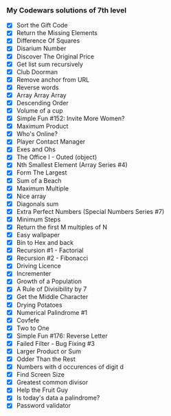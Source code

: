 ### My Codewars solutions of 7th level

* [x] Sort the Gift Code
* [x] Return the Missing Elements
* [x] Difference Of Squares
* [x] Disarium Number
* [x] Discover The Original Price
* [x] Get list sum recursively
* [x] Club Doorman
* [x] Remove anchor from URL
* [x] Reverse words
* [x] Array Array Array
* [x] Descending Order
* [x] Volume of a cup
* [x] Simple Fun #152: Invite More Women?
* [x] Maximum Product
* [x] Who's Online?
* [x] Player Contact Manager
* [x] Exes and Ohs
* [x] The Office I - Outed (object)
* [x] Nth Smallest Element (Array Series #4)
* [x] Form The Largest
* [x] Sum of a Beach
* [x] Maximum Multiple
* [x] Nice array
* [x] Diagonals sum
* [x] Extra Perfect Numbers (Special Numbers Series #7)
* [x] Minimum Steps 
* [x] Return the first M multiples of N
* [x] Easy wallpaper
* [x] Bin to Hex and back
* [x] Recursion #1 - Factorial
* [x] Recursion #2 - Fibonacci
* [x] Driving Licence
* [x] Incrementer
* [x] Growth of a Population
* [x] A Rule of Divisibility by 7
* [x] Get the Middle Character
* [x] Drying Potatoes
* [x] Numerical Palindrome #1
* [x] Covfefe
* [x] Two to One
* [x] Simple Fun #176: Reverse Letter
* [x] Failed Filter - Bug Fixing #3
* [x] Larger Product or Sum
* [x] Odder Than the Rest
* [x] Numbers with d occurences of digit d
* [x] Find Screen Size
* [x] Greatest common divisor
* [x] Help the Fruit Guy
* [x] Is today's data a palindrome?
* [x] Password validator